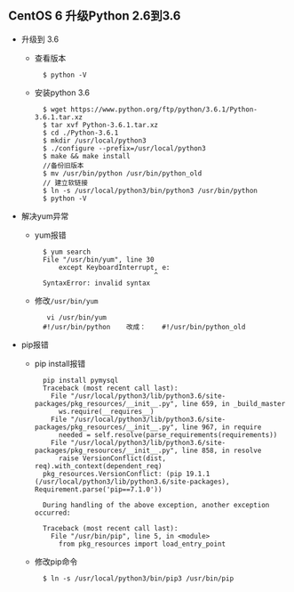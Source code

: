 ## CentOS 6 升级Python 2.6到3.6
- 升级到 3.6
	- 查看版本
	
    		$ python -V
    - 安装python 3.6
    
    		$ wget https://www.python.org/ftp/python/3.6.1/Python-3.6.1.tar.xz 
            $ tar xvf Python-3.6.1.tar.xz
			$ cd ./Python-3.6.1 
            $ mkdir /usr/local/python3
			$ ./configure --prefix=/usr/local/python3
			$ make && make install
            //备份旧版本
            $ mv /usr/bin/python /usr/bin/python_old
            // 建立软链接
            $ ln -s /usr/local/python3/bin/python3 /usr/bin/python
            $ python -V
- 解决yum异常
	- yum报错
	
            $ yum search
            File "/usr/bin/yum", line 30
                except KeyboardInterrupt, e:
                                        ^
            SyntaxError: invalid syntax
    - 修改`/usr/bin/yum`
    
    		 vi /usr/bin/yum
			#!/usr/bin/python    改成：    #!/usr/bin/python_old
- pip报错
	- pip install报错
	
    		pip install pymysql
            Traceback (most recent call last):
              File "/usr/local/python3/lib/python3.6/site-packages/pkg_resources/__init__.py", line 659, in _build_master
                ws.require(__requires__)
              File "/usr/local/python3/lib/python3.6/site-packages/pkg_resources/__init__.py", line 967, in require
                needed = self.resolve(parse_requirements(requirements))
              File "/usr/local/python3/lib/python3.6/site-packages/pkg_resources/__init__.py", line 858, in resolve
                raise VersionConflict(dist, req).with_context(dependent_req)
            pkg_resources.VersionConflict: (pip 19.1.1 (/usr/local/python3/lib/python3.6/site-packages), Requirement.parse('pip==7.1.0'))

            During handling of the above exception, another exception occurred:

            Traceback (most recent call last):
              File "/usr/bin/pip", line 5, in <module>
                from pkg_resources import load_entry_point
	- 修改pip命令
	
    		$ ln -s /usr/local/python3/bin/pip3 /usr/bin/pip